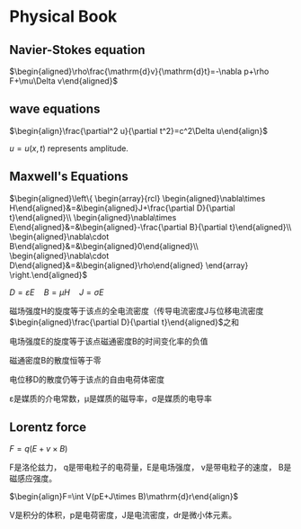 Physical Book
=============


## Navier-Stokes equation

$\begin{aligned}\rho\frac{\mathrm{d}v}{\mathrm{d}t}=-\nabla p+\rho F+\mu\Delta v\end{aligned}$



## wave equations

$\begin{align}\frac{\partial^2 u}{\partial t^2}=c^2\Delta u\end{align}$

$u = u(x,t)$ represents amplitude.

## Maxwell's Equations

$\begin{aligned}\left\{
\begin{array}{rcl}
\begin{aligned}\nabla\times H\end{aligned}&=&\begin{aligned}J+\frac{\partial D}{\partial t}\end{aligned}\\
\begin{aligned}\nabla\times E\end{aligned}&=&\begin{aligned}-\frac{\partial B}{\partial t}\end{aligned}\\
\begin{aligned}\nabla\cdot B\end{aligned}&=&\begin{aligned}0\end{aligned}\\
\begin{aligned}\nabla\cdot D\end{aligned}&=&\begin{aligned}\rho\end{aligned}
\end{array}
\right.\end{aligned}$

$D=\varepsilon E \quad B=\mu H \quad J=\sigma E$

磁场强度H的旋度等于该点的全电流密度（传导电流密度J与位移电流密度$\begin{aligned}\frac{\partial D}{\partial t}\end{aligned}$之和

电场强度E的旋度等于该点磁通密度B的时间变化率的负值

磁通密度B的散度恒等于零

电位移D的散度仍等于该点的自由电荷体密度

ε是媒质的介电常数，μ是媒质的磁导率，σ是媒质的电导率



## Lorentz force

$F=q(E+v\times B)$

F是洛伦兹力， q是带电粒子的电荷量，E是电场强度， v是带电粒子的速度， B是磁感应强度。

$\begin{align}F=\int V(pE+J\times B)\mathrm{d}r\end{align}$

V是积分的体积，p是电荷密度，J是电流密度，dr是微小体元素。



